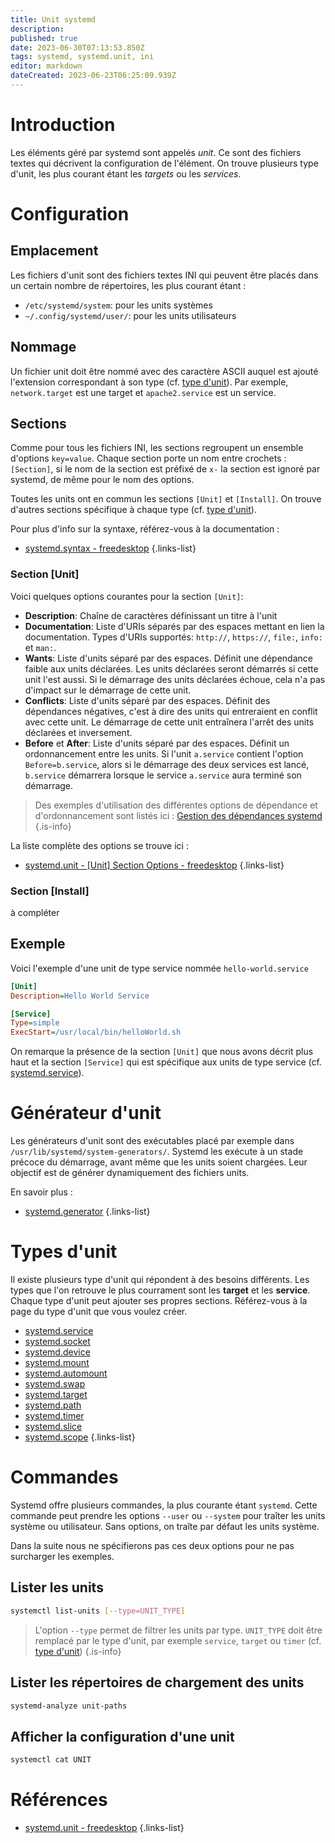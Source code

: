```yaml
---
title: Unit systemd
description: 
published: true
date: 2023-06-30T07:13:53.850Z
tags: systemd, systemd.unit, ini
editor: markdown
dateCreated: 2023-06-23T06:25:09.939Z
---
```


# Introduction
Les éléments géré par systemd sont appelés *unit*. Ce sont des fichiers textes qui décrivent la configuration de l'élément. On trouve plusieurs type d'unit, les plus courant étant les *targets* ou les *services*.

# Configuration
## Emplacement
Les fichiers d'unit sont des fichiers textes INI qui peuvent être placés dans un certain nombre de répertoires, les plus courant étant :
- `/etc/systemd/system`: pour les units systèmes
- `~/.config/systemd/user/`: pour les units utilisateurs

## Nommage
Un fichier unit doit être nommé avec des caractère ASCII auquel est ajouté l'extension correspondant à son type (cf. [type d'unit](/systemd/unit#types-dunit)). Par exemple, `network.target` est une target et `apache2.service` est un service.

## Sections
Comme pour tous les fichiers INI, les sections regroupent un ensemble d'options `key=value`. Chaque section porte un nom entre crochets : `[Section]`, si le nom de la section est préfixé de `x-` la section est ignoré par systemd, de même pour le nom des options.

Toutes les units ont en commun les sections `[Unit]` et `[Install]`. On trouve d'autres sections spécifique à chaque type (cf. [type d'unit](/systemd/unit#types-dunit)).

Pour plus d'info sur la syntaxe, référez-vous à la documentation : 
- [systemd.syntax - freedesktop](https://www.freedesktop.org/software/systemd/man/systemd.syntax.html#)
{.links-list}

### Section [Unit]
Voici quelques  options courantes pour la section `[Unit]`:
- **Description**: Chaîne de caractères définissant un titre à l'unit
- **Documentation**: Liste d'URIs séparés par des espaces mettant en lien la documentation. Types d'URIs supportés: `http://`, `https://`, `file:`, `info:` et `man:`.
- **Wants**: Liste d'units séparé par des espaces. Définit une dépendance faible aux units déclarées. Les units déclarées seront démarrés si cette unit l'est aussi. Si le démarrage des units déclarées échoue, cela n'a pas d'impact sur le démarrage de cette unit.
- **Conflicts**: Liste d'units séparé par des espaces. Définit des dépendances négatives, c'est à dire des units qui entreraient en conflit avec cette unit. Le démarrage de cette unit entraînera l'arrêt des units déclarées et inversement. 
- **Before** et **After**: Liste d'units séparé par des espaces. Définit un ordonnancement entre les units. Si l'unit `a.service` contient l'option `Before=b.service`, alors si le démarrage des deux services est lancé, `b.service` démarrera lorsque le service `a.service` aura terminé son démarrage. 

> Des exemples d'utilisation des différentes options de dépendance et d'ordonnancement sont listés ici : [Gestion des dépendances systemd](/systemd/unit/dependency)
{.is-info}

La liste complète des options se trouve ici :
- [systemd.unit - [Unit] Section Options - freedesktop](https://www.freedesktop.org/software/systemd/man/systemd.unit.html#%5BUnit%5D%20Section%20Options)
{.links-list}



### Section [Install]
à compléter

## Exemple
Voici l'exemple d'une unit de type service nommée `hello-world.service`
```ini
[Unit]
Description=Hello World Service

[Service]
Type=simple
ExecStart=/usr/local/bin/helloWorld.sh
```
On remarque la présence de la section `[Unit]` que nous avons décrit plus haut et la section `[Service]` qui est spécifique aux units de type service (cf. [systemd.service](/systemd/unit)).

# Générateur d'unit
Les générateurs d'unit sont des exécutables placé par exemple dans `/usr/lib/systemd/system-generators/`. Systemd les exécute à un stade précoce du démarrage, avant même que les units soient chargées. Leur objectif est de générer dynamiquement des fichiers units.

En savoir plus :
- [systemd.generator](/systemd/unit/generator)
{.links-list}

# Types d'unit
Il existe plusieurs type d'unit qui répondent à des besoins différents. Les types que l'on retrouve le plus courrament sont les **target** et les **service**. Chaque type d'unit peut ajouter ses propres sections. Référez-vous à la page du type d'unit que vous voulez créer.

- [systemd.service](/systemd/unit/service)
- [systemd.socket](/systemd/unit/socket)
- [systemd.device](/systemd/unit/device)
- [systemd.mount](/systemd/unit/mount)
- [systemd.automount](/systemd/unit/automount)
- [systemd.swap](/systemd/unit/swap)
- [systemd.target](/systemd/unit/target)
- [systemd.path](/systemd/unit/path)
- [systemd.timer](/systemd/unit/timer)
- [systemd.slice](/systemd/unit/slice)
- [systemd.scope](/systemd/unit/scope)
{.links-list}

# Commandes
Systemd offre plusieurs commandes, la plus courante étant `systemd`. Cette commande peut prendre les options `--user` ou `--system` pour traîter les units système ou utilisateur. Sans options, on traîte par défaut les units système.

Dans la suite nous ne spécifierons pas ces deux options pour ne pas surcharger les exemples.

## Lister les units
```bash
systemctl list-units [--type=UNIT_TYPE]
```
> L'option `--type` permet de filtrer les units par type. `UNIT_TYPE` doit être remplacé par le type d'unit, par exemple `service`, `target` ou `timer` (cf. [type d'unit](/systemd/unit#types-dunit))
{.is-info}

## Lister les répertoires de chargement des units
```bash
systemd-analyze unit-paths
```

## Afficher la configuration d'une unit
```bash
systemctl cat UNIT
```

# Références
- [systemd.unit - freedesktop](https://www.freedesktop.org/software/systemd/man/systemd.unit.html)
{.links-list}